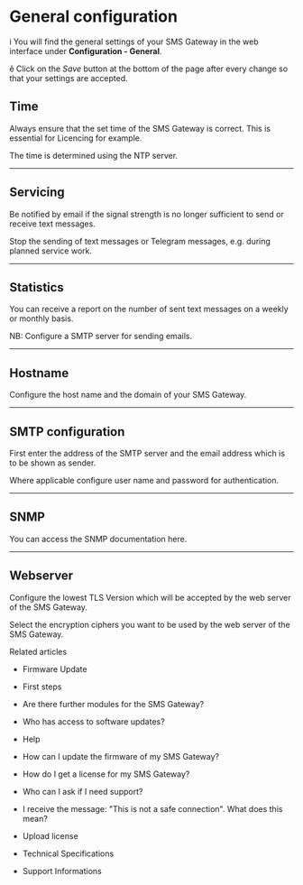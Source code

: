 # General configuration

i You will find the general settings of your SMS Gateway in the web interface
under **Configuration - General**.

ê Click on the _Save_ button at the bottom of the page after every change so
that your settings are accepted.

## Time

Always ensure that the set time of the SMS Gateway is correct. This is
essential for Licencing for example.

The time is determined using the NTP server.

* * *

## Servicing

Be notified by email if the signal strength is no longer sufficient to send or
receive text messages.

Stop the sending of text messages or Telegram messages, e.g. during planned
service work.

* * *

## Statistics

You can receive a report on the number of sent text messages on a weekly or
monthly basis.

NB: Configure a SMTP server for sending emails.

* * *

## Hostname

Configure the host name and the domain of your SMS Gateway.

* * *

## SMTP configuration

First enter the address of the SMTP server and the email address which is to
be shown as sender.

Where applicable configure user name and password for authentication.

* * *

## SNMP

You can access the SNMP documentation here.

* * *

## Webserver

Configure the lowest TLS Version which will be accepted by the web server of
the SMS Gateway.

Select the encryption ciphers you want to be used by the web server of the SMS
Gateway.

Related articles

  * Firmware Update

  * First steps 

  * Are there further modules for the SMS Gateway?
  * Who has access to software updates?

  * Help

  * How can I update the firmware of my SMS Gateway?

  * How do I get a license for my SMS Gateway?

  * Who can I ask if I need support?

  * I receive the message: "This is not a safe connection". What does this mean?

  * Upload license

  * Technical Specifications
  * Support Informations


